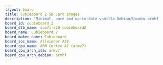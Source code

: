 ```yaml
---
layout: board
title: Cubieboard 2 SD Card Images
description: "Minimal, pure and up-to-date vanilla Debian/Ubuntu armhf SD card images for Cubieboard 2 by Cubieboard, SoC: Allwinner A20, CPU ISA: armv7"
board_id: cubieboard_2
board_dtb_name: sun7i-a20-cubieboard2
board_name: Cubieboard 2
board_maker_name: Cubieboard
board_soc_name: Allwinner A20
board_cpu_name: ARM Cortex A7 (armv7)
board_cpu_arch_isa: armv7
board_cpu_arch_debian: armhf
---
```

